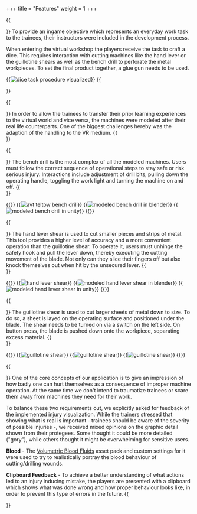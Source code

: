 +++
title = "Features"
weight = 1
+++

{{<section title="Training-Related Task">}}
To provide an ingame objective which represents an everyday work task to the trainees, their instructors were included in the development process.

When entering the virtual workshop the players receive the task to craft a dice. This requires interaction with cutting machines like the hand lever or the guillotine shears as well as the bench drill to perforate the metal workpieces. To set the final product together, a glue gun needs to be used.

{{<image src="task.png" alt="dice task procedure visualized" caption="Visualization of dice task procedure ">}}
{{</section>}}

{{<section title="Interactable realistic machines:">}}
In order to allow the trainees to transfer their prior learning experiences to the virtual world and vice versa, the machines were modeled after their real life counterparts.
One of the biggest challenges hereby was the adaption of the handling to the VR medium.
{{</section>}}

{{<section title="1. Bench Drill">}}
The bench drill is the most complex of all the modeled machines.
Users must follow the correct sequence of operational steps to stay safe or risk serious injury.
Interactions include adjustment of drill bits, pulling down the operating handle, toggling the work light and turning the machine on and off.
{{</section>}}

{{<gallery>}}
	{{<image src="bench_drill_avt.jpg" alt="avt teltow bench drill" caption="1. avt teltow - bench drill - reference">}}
	{{<image src="bench_drill_blender.png" alt="modeled bench drill in blender" caption="2. our modeled bench drill in blender">}}
	{{<image src="bench_drill.gif" alt="modeled bench drill in unity" caption="3. our interactive bench drill in unity">}}
{{</gallery>}}

{{<section title="2. Hand Lever Shear">}}
The hand lever shear is used to cut smaller pieces and strips of metal.
This tool provides a higher level of accuracy and a more convenient operation than the guillotine shear.
To operate it, users must unhinge the safety hook and pull the lever down, thereby executing the cutting movement of the blade. Not only can they slice their fingers off but also knock themselves out when hit by the unsecured lever.
{{</section>}}

{{<gallery>}}
	{{<image src="hand_lever_shear_bfw.png" alt="hand lever shear" caption="1. bfw - hand lever shear - reference">}}
	{{<image src="hand_lever_shear_blender.png" alt="modeled hand lever shear in blender" caption="2. our modeled hand lever shear in blender">}}
	{{<image src="hand_lever_shears.gif" alt="modeled hand lever shear in unity" caption="3. our interactive hand lever shear in unity">}}
{{</gallery>}}

{{<section title="3. Guillotine Shear">}}
The guillotine shear is used to cut larger sheets of metal down to size. To do so, a sheet is layed on the operating surface and positioned under the blade.
The shear needs to be turned on via a switch on the left side. On button press, the blade is pushed down onto the workpiece, separating excess material. 
{{</section>}}

{{<gallery>}}
	{{<image src="guillotine_shear_avt.jpg" alt="guillotine shear" caption="1. avt teltow - guillotine shear - Reference">}}
	{{<image src="guillotine_shear_blender.png" alt="guillotine shear" caption="2. our modeled guillotine shear in blender">}}
	{{<image src="guillotine_shears.gif" alt="guillotine shear" caption="3. our interactive guillotine shear in unity">}}
{{</gallery>}}

{{<section title="Injury Simulation">}}
One of the core concepts of our application is to give an impression of how badly one can hurt themselves as a consequence of improper machine operation.
At the same time we don't intend to traumatize trainees or scare them away from machines they need for their work.

To balance these two requirements out, we explicitly asked for feedback of the implemented injury visualization. While the trainers stressed that showing what is real is important -
trainees should be aware of the severity of possible injuries -, we received mixed opinions on the graphic detail shown from their protegees. Some thought it could be more detailed ("gory"), while others thought it might be overwhelming for sensitive users.

**Blood** - The [Volumetric Blood Fluids](https://assetstore.unity.com/packages/vfx/particles/volumetric-blood-fluids-173863) asset pack and custom settings for it were used to try to realistically portray the blood behaviour of cutting/drilling wounds. 

**Clipboard Feedback** - To achieve a better understanding of what actions led to an injury inducing mistake, the players are presented with a clipboard which shows what was done wrong and how proper behaviour looks like, in order to prevent this type of errors in the future. 
{{</section>}}